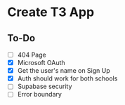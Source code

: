 # Create T3 App

## To-Do

- [ ] 404 Page
- [x] Microsoft OAuth
- [x] Get the user's name on Sign Up
- [x] Auth should work for both schools
- [ ] Supabase security
- [ ] Error boundary
